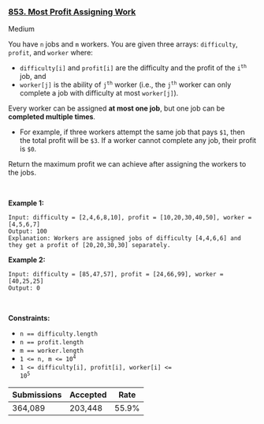 ### [853. Most Profit Assigning Work](https://leetcode.com/problems/most-profit-assigning-work/description/?envType=daily-question&envId=2024-06-18)

Medium

You have `` n `` jobs and `` m `` workers. You are given three arrays: `` difficulty ``, `` profit ``, and `` worker `` where:

*   `` difficulty[i] `` and `` profit[i] `` are the difficulty and the profit of the <code>i<sup>th</sup></code> job, and
*   `` worker[j] `` is the ability of <code>j<sup>th</sup></code> worker (i.e., the <code>j<sup>th</sup></code> worker can only complete a job with difficulty at most `` worker[j] ``).

Every worker can be assigned __at most one job__, but one job can be __completed multiple times__.

*   For example, if three workers attempt the same job that pays `` $1 ``, then the total profit will be `` $3 ``. If a worker cannot complete any job, their profit is `` $0 ``.

Return the maximum profit we can achieve after assigning the workers to the jobs.

 

<strong class="example">Example 1:</strong>

```
Input: difficulty = [2,4,6,8,10], profit = [10,20,30,40,50], worker = [4,5,6,7]
Output: 100
Explanation: Workers are assigned jobs of difficulty [4,4,6,6] and they get a profit of [20,20,30,30] separately.
```

<strong class="example">Example 2:</strong>

```
Input: difficulty = [85,47,57], profit = [24,66,99], worker = [40,25,25]
Output: 0
```

 

__Constraints:__

*   `` n == difficulty.length ``
*   `` n == profit.length ``
*   `` m == worker.length ``
*   <code>1 <= n, m <= 10<sup>4</sup></code>
*   <code>1 <= difficulty[i], profit[i], worker[i] <= 10<sup>5</sup></code>

| Submissions    | Accepted     | Rate   |
| -------------- | ------------ | ------ |
| 364,089 | 203,448 | 55.9% |